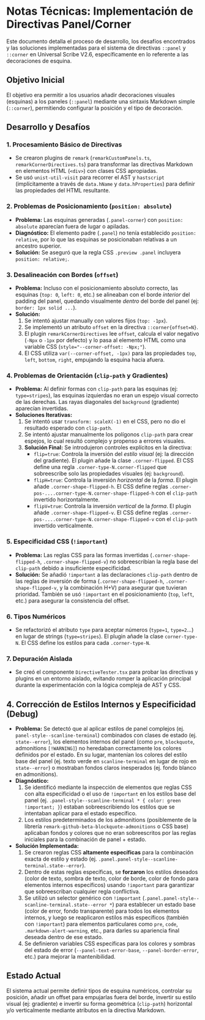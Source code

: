 # Notas Técnicas: Implementación de Directivas Panel/Corner

Este documento detalla el proceso de desarrollo, los desafíos encontrados y las soluciones implementadas para el sistema de directivas `::panel` y `::corner` en Universal Scribe V2.6, específicamente en lo referente a las decoraciones de esquina.

## Objetivo Inicial

El objetivo era permitir a los usuarios añadir decoraciones visuales (esquinas) a los paneles (`::panel`) mediante una sintaxis Markdown simple (`::corner`), permitiendo configurar la posición y el tipo de decoración.

## Desarrollo y Desafíos

### 1. Procesamiento Básico de Directivas

*   Se crearon plugins de `remark` (`remarkCustomPanels.ts`, `remarkCornerDirectives.ts`) para transformar las directivas Markdown en elementos HTML (`<div>`) con clases CSS apropiadas.
*   Se usó `unist-util-visit` para recorrer el AST y `hastscript` (implícitamente a través de `data.hName` y `data.hProperties`) para definir las propiedades del HTML resultante.

### 2. Problemas de Posicionamiento (`position: absolute`)

*   **Problema:** Las esquinas generadas (`.panel-corner`) con `position: absolute` aparecían fuera de lugar o apiladas.
*   **Diagnóstico:** El elemento padre (`.panel`) no tenía establecido `position: relative`, por lo que las esquinas se posicionaban relativas a un ancestro superior.
*   **Solución:** Se aseguró que la regla CSS `.preview .panel` incluyera `position: relative;`.

### 3. Desalineación con Bordes (`offset`)

*   **Problema:** Incluso con el posicionamiento absoluto correcto, las esquinas (`top: 0`, `left: 0`, etc.) se alineaban con el borde *interior* del padding del panel, quedando visualmente *dentro* del borde del panel (ej: `border: 1px solid ...`).
*   **Solución:**
    1.  Se intentó ajustar manually con valores fijos (`top: -1px`).
    2.  Se implementó un atributo `offset` en la directiva `::corner{offset=N}`.
    3.  El plugin `remarkCornerDirectives` lee `offset`, calcula el valor negativo (`-Npx` o `-1px` por defecto) y lo pasa al elemento HTML como una variable CSS (`style="--corner-offset: -Npx;"`).
    4.  El CSS utiliza `var(--corner-offset, -1px)` para las propiedades `top`, `left`, `bottom`, `right`, empujando la esquina hacia afuera.

### 4. Problemas de Orientación (`clip-path` y Gradientes)

*   **Problema:** Al definir formas con `clip-path` para las esquinas (ej: `type=stripes`), las esquinas izquierdas no eran un espejo visual correcto de las derechas. Las rayas diagonales del `background` (gradiente) aparecían invertidas.
*   **Soluciones Iterativas:**
    1.  Se intentó usar `transform: scaleX(-1)` en el CSS, pero no dio el resultado esperado con `clip-path`.
    2.  Se intentó ajustar manualmente los polígonos `clip-path` para crear espejos, lo cual resultó complejo y propenso a errores visuales.
    3.  **Solución Final:** Se introdujeron controles explícitos en la directiva:
        *   `flip=true`: Controla la inversión del *estilo visual* (ej: la dirección del gradiente). El plugin añade la clase `.corner-flipped`. El CSS define una regla `.corner-type-N.corner-flipped` que sobreescribe solo las propiedades visuales (ej: `background`).
        *   `flipH=true`: Controla la inversión *horizontal* de la *forma*. El plugin añade `.corner-shape-flipped-h`. El CSS define reglas `.corner-pos-....corner-type-N.corner-shape-flipped-h` con el `clip-path` invertido horizontalmente.
        *   `flipV=true`: Controla la inversión *vertical* de la *forma*. El plugin añade `.corner-shape-flipped-v`. El CSS define reglas `.corner-pos-....corner-type-N.corner-shape-flipped-v` con el `clip-path` invertido verticalmente.

### 5. Especificidad CSS (`!important`)

*   **Problema:** Las reglas CSS para las formas invertidas (`.corner-shape-flipped-h`, `.corner-shape-flipped-v`) no sobreescribían la regla base del `clip-path` debido a insuficiente especificidad.
*   **Solución:** Se añadió `!important` a las declaraciones `clip-path` dentro de las reglas de inversión de forma (`.corner-shape-flipped-h`, `.corner-shape-flipped-v`, y la combinación H+V) para asegurar que tuvieran prioridad. También se usó `!important` en el posicionamiento (`top`, `left`, etc.) para asegurar la consistencia del offset.

### 6. Tipos Numéricos

*   Se refactorizó el atributo `type` para aceptar números (`type=1`, `type=2`...) en lugar de strings (`type=stripes`). El plugin añade la clase `corner-type-N`. El CSS define los estilos para cada `.corner-type-N`.

### 7. Depuración Aislada

*   Se creó el componente `DirectiveTester.tsx` para probar las directivas y plugins en un entorno aislado, evitando romper la aplicación principal durante la experimentación con la lógica compleja de AST y CSS.

## 4. Corrección de Estilos Internos y Especificidad (Debug)

*   **Problema:** Se detectó que al aplicar estilos de panel complejos (ej. `panel-style--scanline-terminal`) combinados con clases de estado (ej. `state--error`), los elementos internos del panel (como `pre`, `blockquote`, admonitions `[!WARNING]`) no heredaban correctamente los colores definidos por el estado. En su lugar, mantenían los colores del estilo base del panel (ej. texto verde en `scanline-terminal` en lugar de rojo en `state--error`) o mostraban fondos claros inesperados (ej. fondo blanco en admonitions).
*   **Diagnóstico:**
    1.  Se identificó mediante la inspección de elementos que reglas CSS con alta especificidad o el uso de `!important` en los estilos base del panel (ej. `.panel-style--scanline-terminal * { color: green !important; }`) estaban sobreescribiendo los estilos que se intentaban aplicar para el estado específico.
    2.  Los estilos predeterminados de los admonitions (posiblemente de la librería `remark-github-beta-blockquote-admonitions` o CSS base) aplicaban fondos y colores que no eran sobreescritos por las reglas iniciales para la combinación de panel + estado.
*   **Solución Implementada:**
    1.  Se crearon reglas CSS **altamente específicas** para la combinación exacta de estilo y estado (ej. `.panel.panel-style--scanline-terminal.state--error`).
    2.  Dentro de estas reglas específicas, se **forzaron** los estilos deseados (color de texto, sombra de texto, color de borde, color de fondo para elementos internos específicos) usando `!important` para garantizar que sobreescriban cualquier regla conflictiva.
    3.  Se utilizó un selector genérico con `!important` (`.panel.panel-style--scanline-terminal.state--error *`) para establecer un estado base (color de error, fondo transparente) para todos los elementos internos, y luego se reaplicaron estilos más específicos (también con `!important`) para elementos particulares como `pre`, `code`, `.markdown-alert-warning`, etc., para darles su apariencia final deseada dentro de ese estado.
    4.  Se definieron variables CSS específicas para los colores y sombras del estado de error (`--panel-text-error-base`, `--panel-border-error`, etc.) para mejorar la mantenibilidad.

## Estado Actual

El sistema actual permite definir tipos de esquina numéricos, controlar su posición, añadir un offset para empujarlas fuera del borde, invertir su estilo visual (ej: gradiente) e invertir su forma geométrica (`clip-path`) horizontal y/o verticalmente mediante atributos en la directiva Markdown.